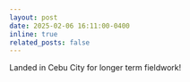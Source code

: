 ```yaml
---
layout: post
date: 2025-02-06 16:11:00-0400
inline: true
related_posts: false
---
```


Landed in Cebu City for longer term fieldwork!
